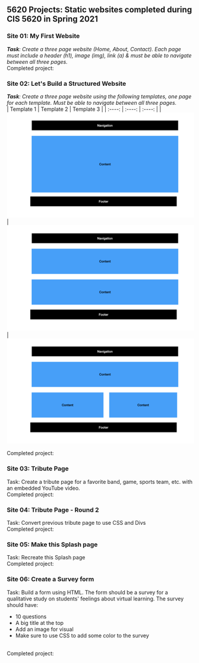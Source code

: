 ## 5620 Projects: Static websites completed during CIS 5620 in Spring 2021

### Site 01: My First Website
_**Task**: Create a three page website (Home, About, Contact). Each page must include a header (h1), image (img), link (a) & must be able to navigate between all three pages._ <br>
Completed project: <br>


### Site 02: Let's Build a Structured Website
_**Task**: Create a three page website using the following templates, one page for each template. Must be able to navigate between all three pages._ <br>
| Template 1  | Template 2  | Template 3  |
|   :----:    |   :----:    |   :----:    |
| ![Template 1](https://github.com/mmagallanes/5620Projects/blob/main/images/Assignment_No2.001.jpeg "Template 1")|![Template 2](https://github.com/mmagallanes/5620Projects/blob/main/images/Assignment_No2.002.jpeg "Template 2")| ![Template 3](https://github.com/mmagallanes/5620Projects/blob/main/images/Assignment_No2.003.jpeg "Template 3")

Completed project: 

### Site 03: Tribute Page
Task: Create a tribute page for a favorite band, game, sports team, etc. with an embedded YouTube video. <br>
Completed project:

### Site 04: Tribute Page - Round 2
Task: Convert previous tribute page to use CSS and Divs <br>
Completed project:

### Site 05: Make this Splash page
Task: Recreate this Splash page <br>
Completed project:

### Site 06: Create a Survey form
Task: Build a form using HTML. The form should be a survey for a qualitative study on students' feelings about virtual learning. The survey should have:
- 10 questions
- A big title at the top
- Add an image for visual
- Make sure to use CSS to add some color to the survey
<br>
Completed project: 


